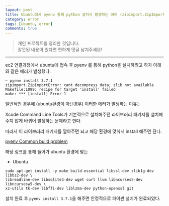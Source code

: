 ```yaml
---
layout: post
title: Ubuntu에서 pyenv 통해 python 설치시 발생하는 에러 (zipimport.ZipImportError)
category: error
tags: [ubuntu, error]
comments: true
---
```


> 개인 프로젝트를 정리한 것입니다.     
잘못된 내용이 있다면 편하게 댓글 남겨주세요!    

<hr>


ec2 연결과정에서 ubuntu에 접속 후 pyenv 를 통해 python을 설치하려고 하자 아래와 같은 에러가 발생했다.

```shell
~ pyenv install 3.7.1
zipimport.ZipImportError: cant decompress data; zlib not available
Makefile:1099: recipe for target 'install' failed
make: *** [install] Error 1

```

일반적인 경우에 (ubuntu환경이 아닌경우) 이러한 에러가 발생하는 이유는

Xcode Command Line Tools가 기본적으로 설치해주던 라이브러리 패키지를 설치해주지 않게 바뀌어 발생하는 문제라고 한다.

따라서 이 라이브러리 패키지를 깔아주면 되고 해당 환경에 맞춰서 install 해주면 된다.

[pyenv Common build problem]('https://github.com/pyenv/pyenv/wiki/common-build-problems')

해당 링크를 통해 들어가 ubuntu 환경에 맞는


- Ubuntu
```
sudo apt-get install -y make build-essential libssl-dev zlib1g-dev libbz2-dev \
libreadline-dev libsqlite3-dev wget curl llvm libncurses5-dev libncursesw5-dev \
xz-utils tk-dev libffi-dev liblzma-dev python-openssl git
```

설치 완료 후 `pyenv install 3.7.1`을 해주면 안정적으로 파이썬 설치가 완료되었다. 
